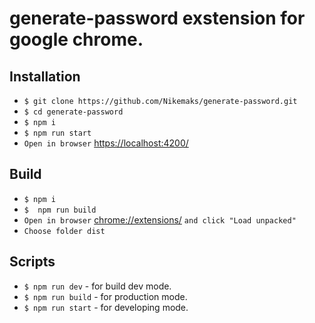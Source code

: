 # generate-password exstension for google chrome.
## Installation
* `$ git clone https://github.com/Nikemaks/generate-password.git`
* `$ cd generate-password`
* `$ npm i`
* `$ npm run start`
* `Open in browser` [https://localhost:4200/](https://localhost:4200/)

## Build 
* `$ npm i`
* `$  npm run build`
*  `Open in browser` [chrome://extensions/](chrome://extensions/) `and click "Load unpacked"`
*  `Choose folder dist`

## Scripts

* `$ npm run dev` - for build dev mode.
* `$ npm run build` - for production mode.
* `$ npm run start` - for developing mode.

